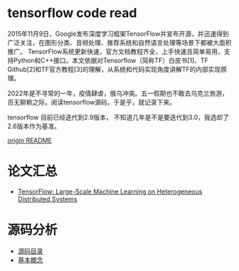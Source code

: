 tensorflow code read
===

2015年11月9日，Google发布深度学习框架TensorFlow并宣布开源，并迅速得到广泛关注，在图形分类、音频处理、推荐系统和自然语言处理等场景下都被大面积推广。
TensorFlow系统更新快速，官方文档教程齐全，上手快速且简单易用，支持Python和C++接口。本文依据对Tensorflow（简称TF）白皮书[1]、TF Github[2]和TF官方教程[3]的理解，从系统和代码实现角度讲解TF的内部实现原理。

2022年是不寻常的一年，疫情肆虐，俄乌冲突。五一假期也不敢去乌克兰旅游，百无聊赖之际，阅读tensorflow源码，于是乎，就记录下来。

tensorflow 目前已经迭代到2.9版本， 不知道几年是不是要迭代到3.0，我选却了2.6版本作为基准。

[origin README](README_origin.md)

# 论文汇总
- [TensorFlow: Large-Scale Machine Learning on Heterogeneous Distributed Systems](https://arxiv.org/abs/1603.04467)


# 源码分析

* [源码目录](docs/directory.md)
* [基本概念](docs/base_concept.md)
